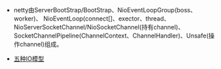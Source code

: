 - netty由ServerBootStrap/BootStrap、NioEventLoopGroup(boss、worker)、
NioEventLoop(connect[]、exector、thread、NioServerSocketChannel/NioSocketChannel(持有channel)、
SocketChannelPipeline(ChannelContext、ChannelHandler)、Unsafe(操作channel)组成。

- [五种IO模型](五种IO模型.md)